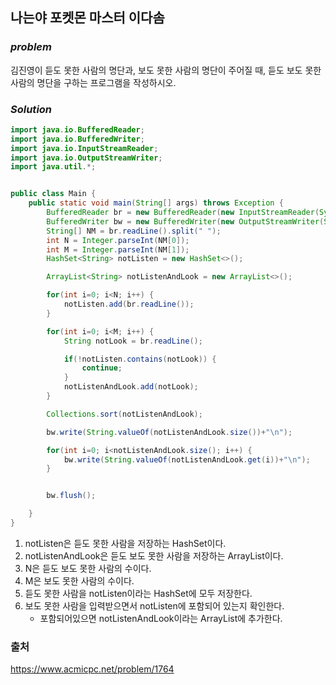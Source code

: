 ## 나는야 포켓몬 마스터 이다솜


### ***problem***
김진영이 듣도 못한 사람의 명단과, 보도 못한 사람의 명단이 주어질 때, 듣도 보도 못한 사람의 명단을 구하는 프로그램을 작성하시오.

### ***Solution***

```java
import java.io.BufferedReader;
import java.io.BufferedWriter;
import java.io.InputStreamReader;
import java.io.OutputStreamWriter;
import java.util.*;


public class Main {
    public static void main(String[] args) throws Exception {
        BufferedReader br = new BufferedReader(new InputStreamReader(System.in));
        BufferedWriter bw = new BufferedWriter(new OutputStreamWriter(System.out));
        String[] NM = br.readLine().split(" ");
        int N = Integer.parseInt(NM[0]);
        int M = Integer.parseInt(NM[1]);
        HashSet<String> notListen = new HashSet<>(); 

        ArrayList<String> notListenAndLook = new ArrayList<>(); 

        for(int i=0; i<N; i++) {
            notListen.add(br.readLine());
        }

        for(int i=0; i<M; i++) {
            String notLook = br.readLine();

            if(!notListen.contains(notLook)) {
                continue;
            }
            notListenAndLook.add(notLook);
        }

        Collections.sort(notListenAndLook);

        bw.write(String.valueOf(notListenAndLook.size())+"\n");

        for(int i=0; i<notListenAndLook.size(); i++) {
            bw.write(String.valueOf(notListenAndLook.get(i))+"\n");
        }


        bw.flush();

    }
}
```
1. notListen은 듣도 못한 사람을 저장하는 HashSet이다.
2. notListenAndLook은 듣도 보도 못한 사람을 저장하는 ArrayList이다.
3. N은 듣도 보도 못한 사람의 수이다.
4. M은 보도 못한 사람의 수이다.
5. 듣도 못한 사람을 notListen이라는 HashSet에 모두 저장한다.
5. 보도 못한 사람을 입력받으면서 notListen에 포함되어 있는지 확인한다.
    - 포함되어있으면 notListenAndLook이라는 ArrayList에 추가한다.
        


### 출처
https://www.acmicpc.net/problem/1764